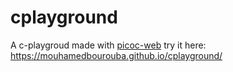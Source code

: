 # cplayground
A c-playgroud made with [picoc-web](https://github.com/MouhamedBourouba/picoc-web)
try it here: https://mouhamedbourouba.github.io/cplayground/

<!-- ## 1. Introduction -->
<!-- - **What is the purpose of this project?**   -->
<!-- self-hostable solution for educational institutions to manage software development practical work sessions by providing consistent, controlled, and pre-configured environments from any device. -->
<!---->
<!-- - **What problem does it solve?**   -->
<!--   - Infrastructure management (maintaining multiple physical computers). -->
<!--   - Environment inconsistency (“It works on my machine”). -->
<!-- --- -->
<!---->
<!-- ## 2. System Overview -->
<!-- - **key features**   -->
<!--   - Code Editing and excution: Run code in browser with lsp support ("Language Servers"). -->
<!--   - Terminal sessions: Access an interactive terminal connected to excution enviroment. -->
<!-- - **Main Components:** -->
<!--   - **Frontend (Web UI)**: Browser-based IDE built with React, Monaco Editor, and xterm.js.   -->
<!--   - **Backend API**: Go-based server for handling requests.   -->
<!--   - **Execution Service**: Docker-based sandbox for running user code securely.   -->
<!-- --- -->
<!---->
<!-- ## 3. Functional Requirements -->
<!-- - **FR1**: Create, open, edit, and save files directly in the browser.   -->
<!-- - **FR2**: Provide syntax highlighting, autocompletion, and other language features via **Language Server Protocol (LSP)**.   -->
<!-- - **FR3**: Execute code securely inside sandboxed env.   -->
<!-- - **FR4**: Allow administrators/instructors to preconfigure docker images with dependencies and tools.   -->
<!-- - **FR5**: Provide an interactive terminal connected to the execution environment.   -->
<!-- - **FR6**: Store user files and projects persistently. -->
<!-- - **FR7**: Display real-time output of code execution. -->
<!-- --- -->
